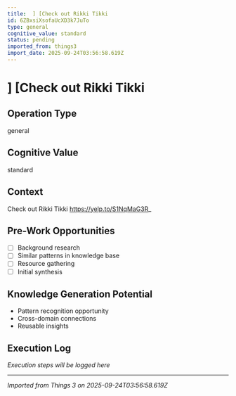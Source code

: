 ```yaml
---
title:  ] [Check out Rikki Tikki
id: 6ZBxsiXsofaUcXD3k7JuTo
type: general
cognitive_value: standard
status: pending
imported_from: things3
import_date: 2025-09-24T03:56:58.619Z
---
```


#  ] [Check out Rikki Tikki

## Operation Type
general

## Cognitive Value
standard

## Context
Check out Rikki Tikki
https://yelp.to/S1NqMaG3R_

## Pre-Work Opportunities
- [ ] Background research
- [ ] Similar patterns in knowledge base
- [ ] Resource gathering
- [ ] Initial synthesis

## Knowledge Generation Potential
- Pattern recognition opportunity
- Cross-domain connections
- Reusable insights

## Execution Log
*Execution steps will be logged here*

---
*Imported from Things 3 on 2025-09-24T03:56:58.619Z*
